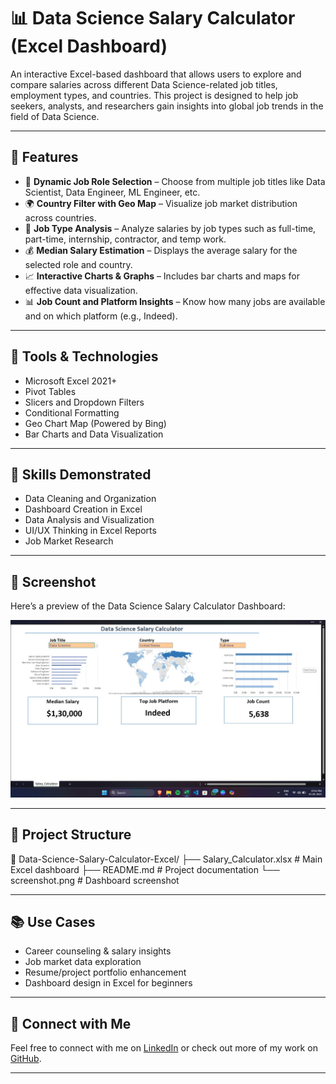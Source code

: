 # 📊 Data Science Salary Calculator (Excel Dashboard)

An interactive Excel-based dashboard that allows users to explore and compare salaries across different Data Science-related job titles, employment types, and countries. This project is designed to help job seekers, analysts, and researchers gain insights into global job trends in the field of Data Science.

---

## 🚀 Features

- 🎯 **Dynamic Job Role Selection** – Choose from multiple job titles like Data Scientist, Data Engineer, ML Engineer, etc.
- 🌍 **Country Filter with Geo Map** – Visualize job market distribution across countries.
- 🧾 **Job Type Analysis** – Analyze salaries by job types such as full-time, part-time, internship, contractor, and temp work.
- 💰 **Median Salary Estimation** – Displays the average salary for the selected role and country.
- 📈 **Interactive Charts & Graphs** – Includes bar charts and maps for effective data visualization.
- 📊 **Job Count and Platform Insights** – Know how many jobs are available and on which platform (e.g., Indeed).

---

## 📌 Tools & Technologies

- Microsoft Excel 2021+
- Pivot Tables
- Slicers and Dropdown Filters
- Conditional Formatting
- Geo Chart Map (Powered by Bing)
- Bar Charts and Data Visualization

---

## 💼 Skills Demonstrated

- Data Cleaning and Organization
- Dashboard Creation in Excel
- Data Analysis and Visualization
- UI/UX Thinking in Excel Reports
- Job Market Research

---

## 📸 Screenshot

Here’s a preview of the Data Science Salary Calculator Dashboard:

![Dashboard Screenshot](project.jpg)

---

## 📁 Project Structure

📁 Data-Science-Salary-Calculator-Excel/
├── Salary_Calculator.xlsx # Main Excel dashboard
├── README.md # Project documentation
└── screenshot.png # Dashboard screenshot

---

## 📚 Use Cases

- Career counseling & salary insights
- Job market data exploration
- Resume/project portfolio enhancement
- Dashboard design in Excel for beginners

---

## 🔗 Connect with Me

Feel free to connect with me on [LinkedIn](https://www.linkedin.com/in/tamilarasan-k-236074303/) or check out more of my work on [GitHub](https://github.com/Tamilarasan-K28/).

---



